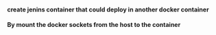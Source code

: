 #### create jenins container that could deploy in another docker container 

#### By mount the docker sockets from the host to the container

